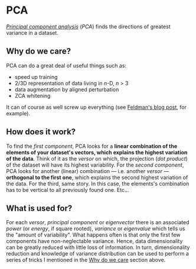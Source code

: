 # PCA
[*Principal component analysis*](http://en.wikipedia.org/wiki/Principal_component_analysis) (*PCA*) finds the directions of greatest variance in a dataset.

## Why do we care?
PCA can do a great deal of useful things such as:

 - speed up training
 - 2/3D representation of data living in *n*-D, *n* > 3
 - data augmentation by aligned perturbation
 - ZCA whitening

It can of course as well screw up everything (see [Feldman's blog post](http://blog.explainmydata.com/2012/07/should-you-apply-pca-to-your-data.html), for example).

## How does it work?
To find the *first component*, PCA looks for a **linear combination of the elements of your dataset's vectors, which explains the highest variation of the data**. Think of it as the *versor* on which, the projection (*dot product*) of the dataset will have its highest variability.
For the *second component*, PCA looks for another (linear) combination — i.e. another *versor* — **orthogonal to the first one**, which explains the second highest variation of the data.
For the third, same story. In this case, the elements's combination has to be vertical to all previously found one. Etc…

## What is used for?
For each *versor*, *principal component* or *eigenvector* there is an associated *power* (or *energy*, if square rooted), *variance* or *eigenvalue* which tells us the "amount of variability". What happens often is that only the first few components have non-neglectable variance. Hence, data dimensionality can be greatly reduced with little loss of information.
In turn, dimensionality reduction and knowledge of variance distribution can be used to perform a series of tricks I mentioned in the [Why do we care](#why-do-we-care) section above.
